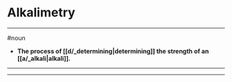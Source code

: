 # Alkalimetry
---
#noun
- **The process of [[d/_determining|determining]] the strength of an [[a/_alkali|alkali]].**
---
---
